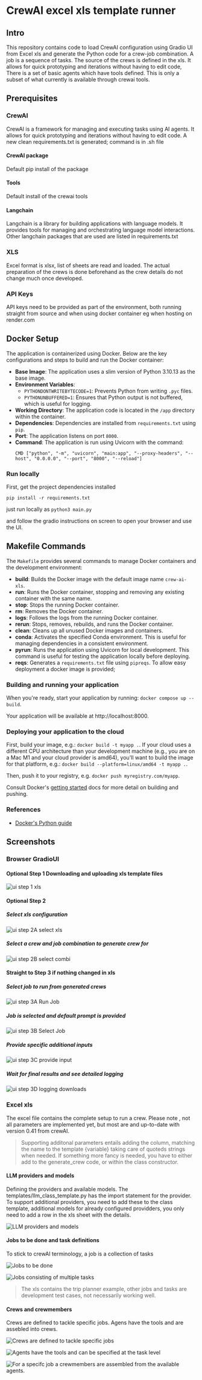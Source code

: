 # CrewAI excel xls template runner

## Intro
This repository contains code to load CrewAI configuration using Gradio UI from Excel xls and generate the Python code for a crew-job combination. A job is a sequence of tasks. 
The source of the crews is defined in the xls. It allows for quick prototyping and iterations without having to edit code,
There is a set of basic agents which have tools defined. This is only a subset of what currently is available through crewai tools. 

## Prerequisites

### CrewAI
CrewAI is a framework for managing and executing tasks using AI agents. It allows for quick prototyping and iterations without having to edit code.
A new clean requirements.txt is generated; command is in .sh file

#### CrewAI package
Default pip install of the package

#### Tools
Default install of the crewai tools

#### Langchain
Langchain is a library for building applications with language models. It provides tools for managing and orchestrating language model interactions.
Other langchain packages that are used are listed in requirements.txt

### XLS
Excel format is xlsx, list of sheets are read and loaded.
The actual preparation of the crews is done beforehand as the crew details do not change much once developed.

### API Keys
API keys need to be provided as part of the environment, both running straight from source and when using docker container eg when hosting on render.com

## Docker Setup

The application is containerized using Docker. Below are the key configurations and steps to build and run the Docker container:

- **Base Image**: The application uses a slim version of Python 3.10.13 as the base image.
- **Environment Variables**:
  - `PYTHONDONTWRITEBYTECODE=1`: Prevents Python from writing `.pyc` files.
  - `PYTHONUNBUFFERED=1`: Ensures that Python output is not buffered, which is useful for logging.
- **Working Directory**: The application code is located in the `/app` directory within the container.
- **Dependencies**: Dependencies are installed from `requirements.txt` using `pip`.
- **Port**: The application listens on port `8000`.
- **Command**: The application is run using Uvicorn with the command:
  ```
  CMD ["python", "-m", "uvicorn", "main:app", "--proxy-headers", "--host", "0.0.0.0", "--port", "8000", "--reload"]
  ```

### Run locally
First, get the project dependencies installed
 
`pip install -r requirements.txt`

just run locally as
`python3 main.py`

and follow the gradio instructions on screen to open your browser and use the UI.

## Makefile Commands

The `Makefile` provides several commands to manage Docker containers and the development environment:

- **build**: Builds the Docker image with the default image name `crew-ai-xls`.
- **run**: Runs the Docker container, stopping and removing any existing container with the same name.
- **stop**: Stops the running Docker container.
- **rm**: Removes the Docker container.
- **logs**: Follows the logs from the running Docker container.
- **rerun**: Stops, removes, rebuilds, and runs the Docker container.
- **clean**: Cleans up all unused Docker images and containers.
- **conda**: Activates the specified Conda environment. This is useful for managing dependencies in a consistent environment.
- **pyrun**: Runs the application using Uvicorn for local development. This command is useful for testing the application locally before deploying.
- **reqs**: Generates a `requirements.txt` file using `pipreqs`.
To allow easy deployment a docker image is provided;

### Building and running your application

When you're ready, start your application by running:
`docker compose up --build`.

Your application will be available at http://localhost:8000.

### Deploying your application to the cloud

First, build your image, e.g.: `docker build -t myapp .`.
If your cloud uses a different CPU architecture than your development
machine (e.g., you are on a Mac M1 and your cloud provider is amd64),
you'll want to build the image for that platform, e.g.:
`docker build --platform=linux/amd64 -t myapp .`.

Then, push it to your registry, e.g. `docker push myregistry.com/myapp`.

Consult Docker's [getting started](https://docs.docker.com/go/get-started-sharing/)
docs for more detail on building and pushing.

### References
* [Docker's Python guide](https://docs.docker.com/language/python/)

## Screenshots

### Browser GradioUI

#### Optional Step 1 Downloading and uploading xls template files
![ui step 1 xls](./docs/screenshots/ui_step_1_xls.png)

#### Optional Step 2
##### Select xls configuration
![ui step 2A select xls](./docs/screenshots/ui_step_2A_select_xls.png)

##### Select a crew and job combination to generate crew for
![ui step 2B select combi](./docs/screenshots/ui_step_2B_select_combi.png)

#### Straight to Step 3 if nothing changed in xls
##### Select job to run from generated crews
![ui step 3A Run Job](./docs/screenshots/ui_step_3A_Run_Job.png)

##### Job is selected and default prompt is provided
![ui step 3B Select Job](./docs/screenshots/ui_step_3B_Select_Job.png)

##### Provide specific additional inputs
![ui step 3C provide input](./docs/screenshots/ui_step_3C_provide_input.png)

##### Wait for final results and see detailed logging
![ui step 3D logging downloads](./docs/screenshots/ui_step_3D_logging_and_dwnloads.png)


### Excel xls
The excel file contains the complete setup to run a crew.
Please note , not all parameters are implemented yet, but most are and up-to-date with version 0.41 from crewAI.
> Supporting additonal parameters entails adding the column, matching the name to the template {variable} taking care of quoteds strings when needed. If something more fancy is needed, you have to either add to the generate_crew code, or within the class constructor. 

#### LLM providers and models
Defining the providers and available models.
The templates/llm_class_template.py has the import statement for the provider.
To support additional providers, you need to add these to the class template, additional models for already configured providders, you only need to add a row in the xls sheet with the details.

![LLM providers and models](./docs/screenshots/xls_llms.png)

#### Jobs to be done and task definitions
To stick to crewAI terminology, a job is a collection of tasks

![Jobs to be done](./docs/screenshots/xls_jobs.png)

![Jobs consisting of multiple tasks](./docs/screenshots/xls_tasks.png)

> The xls contains the trip planner example, other jobs and tasks are development test cases, not necessarily working well.

#### Crews and crewmembers
Crews are defined to tackle specific jobs.
Agens have the tools and are assebled into crews.

![Crews are defined to tackle specific jobs](./docs/screenshots/xls_crews.png)

![Agents have the tools and can be specified at the task level](./docs/screenshots/xls_agents.png)

![For a specifc job a crewmembers are assembled from the available agents.](./docs/screenshots/xls_crewmembers.png)

